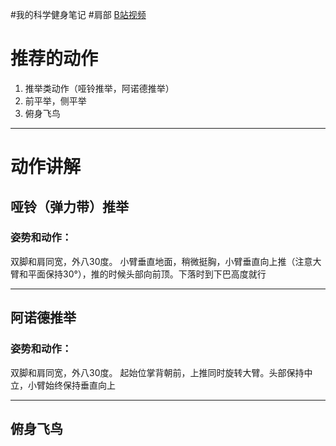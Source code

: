 #我的科学健身笔记 #肩部
[B站视频](https://www.bilibili.com/video/BV1K44y1G7Zn/?spm_id_from=333.999.0.0&vd_source=53ab730a6a68286ff34f37d2219cc5d8)
# 推荐的动作
1. 推举类动作（哑铃推举，阿诺德推举）
2. 前平举，侧平举
3. 俯身飞鸟
---
# 动作讲解
## 哑铃（弹力带）推举
### 姿势和动作：
双脚和肩同宽，外八30度。
小臂垂直地面，稍微挺胸，小臂垂直向上推（注意大臂和平面保持30°），推的时候头部向前顶。下落时到下巴高度就行

---
## 阿诺德推举
### 姿势和动作：
双脚和肩同宽，外八30度。
起始位掌背朝前，上推同时旋转大臂。头部保持中立，小臂始终保持垂直向上

---
## 俯身飞鸟
